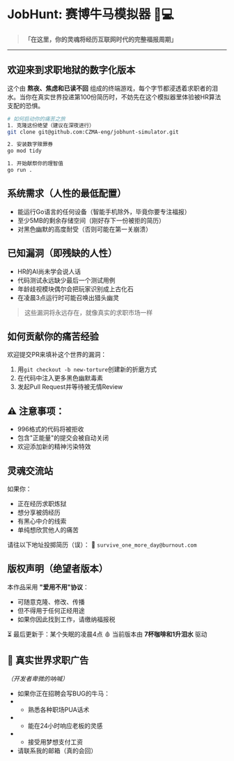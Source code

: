 # JobHunt: 赛博牛马模拟器 🐴💻

> **「在这里，你的灵魂将经历互联网时代的完整福报周期」**

---

## 欢迎来到求职地狱的数字化版本

这个由 **熬夜、焦虑和已读不回** 组成的终端游戏，每个字节都浸透着求职者的泪水。当你在真实世界投递第100份简历时，不妨先在这个模拟器里体验被HR算法支配的恐惧。

```bash
# 如何启动你的痛苦之旅
1. 克隆这份绝望（建议在深夜进行）
git clone git@github.com:CZMA-eng/jobhunt-simulator.git

2. 安装数字赎罪券
go mod tidy

1. 开始献祭你的理智值
go run .
```

## 系统需求（人性的最低配置）

- 能运行Go语言的任何设备（智能手机除外，毕竟你要专注福报）
- 至少5MB的剩余存储空间（刚好存下一份被拒的简历）
- 对黑色幽默的高度耐受（否则可能在第一关崩溃）

## 已知漏洞（即残缺的人性）

- HR的AI尚未学会说人话
- 代码测试永远缺少最后一个测试用例
- 年龄歧视模块偶尔会把玩家识别成上古化石
- 在凌晨3点运行时可能召唤出猎头幽灵

> 这些漏洞将永远存在，就像真实的求职市场一样

## 如何贡献你的痛苦经验

欢迎提交PR来填补这个世界的漏洞：

1. 用`git checkout -b new-torture`创建新的折磨方式
2. 在代码中注入更多黑色幽默毒素
3. 发起Pull Request并等待被无情Review

## ⚠️ 注意事项：

- 996格式的代码将被拒收
- 包含"正能量"的提交会被自动关闭
- 欢迎添加新的精神污染特效

## 灵魂交流站

如果你：

- 正在经历求职炼狱
- 想分享被鸽经历
- 有黑心中介的线索
- 单纯想欣赏他人的痛苦

请往以下地址投掷简历（误）：
📧 `survive_one_more_day@burnout.com`

## 版权声明（绝望者版本）

本作品采用 **"爱用不用"协议**：

- 可随意克隆、修改、传播
- 但不得用于任何正经用途
- 如果你因此找到工作，请缴纳福报税

⏳ 最后更新于：某个失眠的凌晨4点
🩸 当前版本由 **7杯咖啡和1升泪水** 驱动

## 🔗 **真实世界求职广告**

_（开发者卑微的呐喊）_

+ 如果你正在招聘会写BUG的牛马：
+ - 熟悉各种职场PUA话术
+ - 能在24小时响应老板的灵感
+ - 接受用梦想支付工资
+ 请联系我的邮箱（真的会回）
